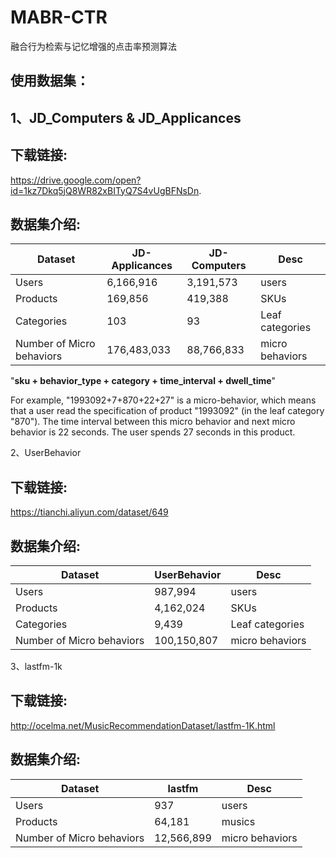 # MABR-CTR

融合行为检索与记忆增强的点击率预测算法

## 使用数据集：
## 1、JD_Computers & JD_Applicances

## 下载链接:

https://drive.google.com/open?id=1kz7Dkq5jQ8WR82xBITyQ7S4vUgBFNsDn.

## 数据集介绍:


| Dataset | JD-Applicances | JD-Computers | Desc                            |
| ---------- | ---------- | ---------- | ------------------------------- |
| Users | 6,166,916    | 3,191,573 | users                           |
| Products | 169,856 | 419,388 | SKUs            |
| Categories | 103 | 93 | Leaf categories |
| Number of Micro behaviors      | 176,483,033 | 88,766,833 | micro behaviors |

 "**sku + behavior_type + category + time_interval + dwell_time**"
 
For example, "1993092+7+870+22+27" is a micro-behavior, which means that a user read the specification of product "1993092" (in the leaf category "870"). The time interval between this micro behavior and next micro behavior is 22 seconds. The user spends 27 seconds in this product.


2、UserBehavior

## 下载链接:

https://tianchi.aliyun.com/dataset/649

## 数据集介绍:


| Dataset | UserBehavior | Desc                            |
| ---------- | ---------- | ------------------------------- |
| Users | 987,994    | users                           |
| Products | 4,162,024 | SKUs            |
| Categories | 9,439 | Leaf categories |
| Number of Micro behaviors      | 100,150,807 | micro behaviors |


3、lastfm-1k

## 下载链接:

http://ocelma.net/MusicRecommendationDataset/lastfm-1K.html

## 数据集介绍:

| Dataset | lastfm | Desc                            |
| ---------- | ---------- | ------------------------------- |
| Users | 937    | users                           |
| Products | 64,181 | musics            |
| Number of Micro behaviors      | 12,566,899 | micro behaviors |
